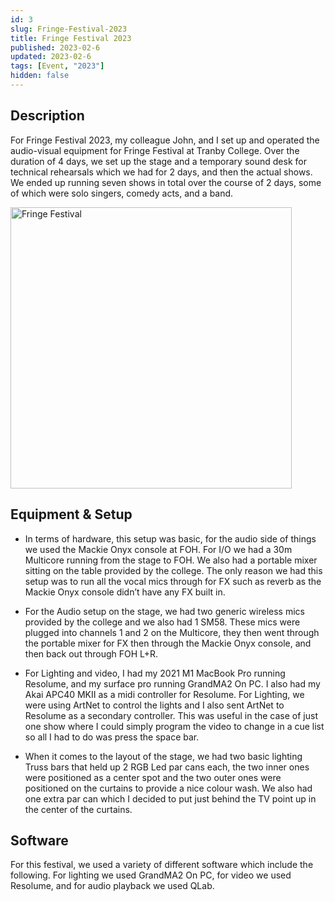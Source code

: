 ```yaml
---
id: 3
slug: Fringe-Festival-2023
title: Fringe Festival 2023
published: 2023-02-6
updated: 2023-02-6
tags: [Event, "2023"]
hidden: false
---
```


<script>
  import FringeFestival from "./Fringe-Festival-2023.webp?w=500;700;900;1200;1600&avif&srcset"
  metadata.cover = FringeFestival
</script>

## Description

For Fringe Festival 2023, my colleague John, and I set up and operated the audio-visual equipment for Fringe Festival at Tranby College. Over the duration of 4 days, we set up the stage and a temporary sound desk for technical rehearsals which we had for 2 days, and then the actual shows. We ended up running seven shows in total over the course of 2 days, some of which were solo singers, comedy acts, and a band.

<img srcset={FringeFestival} alt="Fringe Festival" width="450" />

## Equipment & Setup

- In terms of hardware, this setup was basic, for the audio side of things we used the Mackie Onyx console at FOH. For I/O we had a 30m Multicore running from the stage to FOH. We also had a portable mixer sitting on the table provided by the college. The only reason we had this setup was to run all the vocal mics through for FX such as reverb as the Mackie Onyx console didn’t have any FX built in.

- For the Audio setup on the stage, we had two generic wireless mics provided by the college and we also had 1 SM58. These mics were plugged into channels 1 and 2 on the Multicore, they then went through the portable mixer for FX then through the Mackie Onyx console, and then back out through FOH L+R.

- For Lighting and video, I had my 2021 M1 MacBook Pro running Resolume, and my surface pro running GrandMA2 On PC. I also had my Akai APC40 MKII as a midi controller for Resolume. For Lighting, we were using ArtNet to control the lights and I also sent ArtNet to Resolume as a secondary controller. This was useful in the case of just one show where I could simply program the video to change in a cue list so all I had to do was press the space bar.

- When it comes to the layout of the stage, we had two basic lighting Truss bars that held up 2 RGB Led par cans each, the two inner ones were positioned as a center spot and the two outer ones were positioned on the curtains to provide a nice colour wash. We also had one extra par can which I decided to put just behind the TV point up in the center of the curtains.

## Software

For this festival, we used a variety of different software which include the following. For lighting we used GrandMA2 On PC, for video we used Resolume, and for audio playback we used QLab.

<br/>

